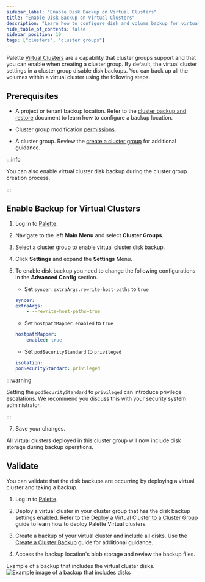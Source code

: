 ```yaml
---
sidebar_label: "Enable Disk Backup on Virtual Clusters"
title: "Enable Disk Backup on Virtual Clusters"
description: "Learn how to configure disk and volume backup for virtual clusters in a cluster group."
hide_table_of_contents: false
sidebar_position: 10
tags: ["clusters", "cluster groups"]
---
```


Palette [Virtual Clusters](../palette-virtual-clusters/palette-virtual-clusters.md) are a capability that cluster groups support and that you can enable when creating a cluster group. By default, the virtual cluster settings in a cluster group disable disk backups. You can back up all the volumes within a virtual cluster using the following steps. 

## Prerequisites

* A project or tenant backup location. Refer to the [cluster backup and restore](../cluster-management/backup-restore/backup-restore.md#clusterbackupandrestore) document to learn how to configure a backup location.

* Cluster group modification [permissions](../../user-management/palette-rbac/palette-rbac.md).

* A cluster group. Review the [create a cluster group](create-cluster-group.md) for additional guidance.


:::info

You can also enable virtual cluster disk backup during the cluster group creation process.

:::


## Enable Backup for Virtual Clusters

1. Log in to [Palette](https://console.spectrocloud.com).


2. Navigate to the left **Main Menu** and select **Cluster Groups**.


3. Select a cluster group to enable virtual cluster disk backup.


4. Click **Settings** and expand the **Settings** Menu.


5. To enable disk backup you need to change the following configurations in the **Advanced Config** section.

    - Set `syncer.extraArgs.rewrite-host-paths` to `true`
    ```yaml
    syncer:
    extraArgs:
        - --rewrite-host-paths=true
    ```
    - Set `hostpathMapper.enabled` to `true`
    ```yaml
    hostpathMapper:
        enabled: true
    ```
    - Set `podSecurityStandard` to `privileged`
    ```yaml
    isolation:
    podSecurityStandard: privileged
    ```

:::warning

Setting the `podSecurityStandard` to `privileged` can introduce privilege escalations. We recommend you discuss this with your security system administrator.

:::

7. Save your changes.


All virtual clusters deployed in this cluster group will now include disk storage during backup operations.

## Validate


You can validate that the disk backups are occurring by deploying a virtual cluster and taking a backup. 

1. Log in to [Palette](https://console.spectrocloud.com).


2. Deploy a virtual cluster in your cluster group that has the disk backup settings enabled. Refer to the [Deploy a Virtual Cluster to a Cluster Group](../palette-virtual-clusters/deploy-virtual-cluster.md) guide to learn how to deploy Palette Virtual clusters.


3. Create a backup of your virtual cluster and include all disks. Use the [Create a Cluster Backup](../cluster-management/backup-restore/backup-restore.md#get-started) guide for additional guidance.


4. Access the backup location's blob storage and review the backup files.

Example of a backup that includes the virtual cluster disks.
![Example image of a backup that includes disks](/clusters_cluster-groups_cluster-group-backups_backup-overview.png)